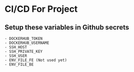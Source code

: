 # CI/CD For Project

## Setup these variables in Github secrets

    - DOCKERHUB_TOKEN
    - DOCKERHUB_USERNAME
    - SSH_HOST
    - SSH_PRIVATE_KEY
    - SSH_USER
    - ENV_FILE_FE (Not used yet)
    - ENV_FILE_BE
